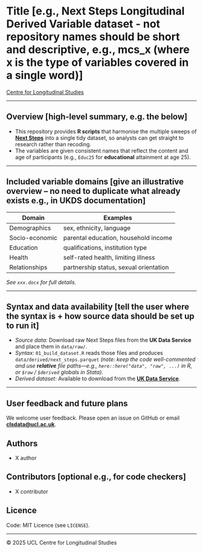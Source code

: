 # Title [e.g., Next Steps Longitudinal Derived Variable dataset - not repository names should be short and descriptive, e.g., mcs_x (where x is the type of variables covered in a single word)]

[Centre for Longitudinal Studies](https://cls.ucl.ac.uk/)

---

## Overview [high-level summary, e.g. the below]
- This repository provides **R scripts** that harmonise the multiple sweeps of [**Next Steps**](https://cls.ucl.ac.uk/cls-studies/next-steps/) into a single tidy dataset, so analysts can get straight to research rather than recoding. 
- The variables are given consistent names that reflect the content and age of participants (e.g., `Educ25` for **educational** attainment at age 25).

---

## Included variable domains [give an illustrative overview – no need to duplicate what already exists e.g., in UKDS documentation]

| Domain         | Examples                               |
| -------------- | -------------------------------------- |
| Demographics   | sex, ethnicity, language               |
| Socio-economic | parental education, household income   |
| Education      | qualifications, institution type       |
| Health         | self-rated health, limiting illness    |
| Relationships  | partnership status, sexual orientation |

*See `xxx.docx` for full details.*

---

## Syntax and data availability [tell the user where the syntax is + how source data should be **set up** to run it]

- *Source data:* Download raw Next Steps files from the **UK Data Service** and place them in `data/raw/`.
- *Syntax:* `01_build_dataset.R` reads those files and produces `data/derived/next_steps.parquet` *(note: keep the code well-commented and use **relative** file paths—e.g., `here::here("data", "raw", ...)` in R, or `$raw` / `$derived` globals in Stata).*
- *Derived dataset:* Available to download from the [**UK Data Service**](https://beta.ukdataservice.ac.uk).

---

## User feedback and future plans

We welcome user feedback. Please open an issue on GitHub or email **clsdata@ucl.ac.uk**.

## Authors
- X author
 
## Contributors [optional e.g., for code checkers]

- X contributor

## Licence  
Code: MIT Licence (see `LICENSE`).

---

© 2025 UCL Centre for Longitudinal Studies
